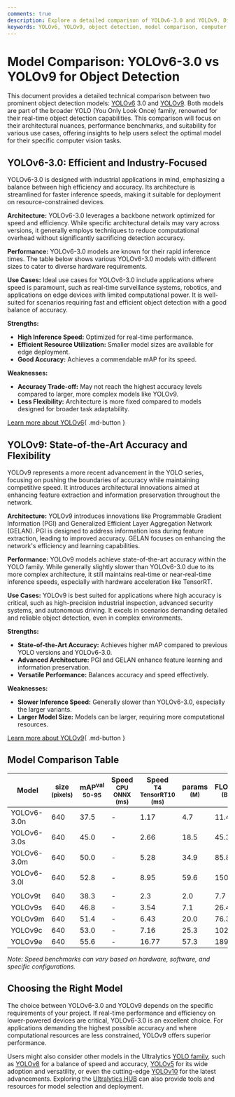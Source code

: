 ```yaml
---
comments: true
description: Explore a detailed comparison of YOLOv6-3.0 and YOLOv9. Discover their speed, accuracy, use cases, and which model suits your object detection needs.
keywords: YOLOv6, YOLOv9, object detection, model comparison, computer vision, real-time detection, deep learning, Ultralytics models, AI models, YOLO family
---
```


# Model Comparison: YOLOv6-3.0 vs YOLOv9 for Object Detection

<script async src="https://cdn.jsdelivr.net/npm/chart.js@latest/dist/chart.min.js"></script>
<script defer src="../../javascript/benchmark.js"></script>

<canvas id="modelComparisonChart" width="1024" height="400" active-models='["YOLOv6-3.0", "YOLOv9"]'></canvas>

This document provides a detailed technical comparison between two prominent object detection models: [YOLOv6](https://docs.ultralytics.com/models/yolov6/) 3.0 and [YOLOv9](https://docs.ultralytics.com/models/yolov9/). Both models are part of the broader YOLO (You Only Look Once) family, renowned for their real-time object detection capabilities. This comparison will focus on their architectural nuances, performance benchmarks, and suitability for various use cases, offering insights to help users select the optimal model for their specific computer vision tasks.

## YOLOv6-3.0: Efficient and Industry-Focused

YOLOv6-3.0 is designed with industrial applications in mind, emphasizing a balance between high efficiency and accuracy. Its architecture is streamlined for faster inference speeds, making it suitable for deployment on resource-constrained devices.

**Architecture:** YOLOv6-3.0 leverages a backbone network optimized for speed and efficiency. While specific architectural details may vary across versions, it generally employs techniques to reduce computational overhead without significantly sacrificing detection accuracy.

**Performance:** YOLOv6-3.0 models are known for their rapid inference times. The table below shows various YOLOv6-3.0 models with different sizes to cater to diverse hardware requirements.

**Use Cases:** Ideal use cases for YOLOv6-3.0 include applications where speed is paramount, such as real-time surveillance systems, robotics, and applications on edge devices with limited computational power. It is well-suited for scenarios requiring fast and efficient object detection with a good balance of accuracy.

**Strengths:**

- **High Inference Speed:** Optimized for real-time performance.
- **Efficient Resource Utilization:** Smaller model sizes are available for edge deployment.
- **Good Accuracy:** Achieves a commendable mAP for its speed.

**Weaknesses:**

- **Accuracy Trade-off:** May not reach the highest accuracy levels compared to larger, more complex models like YOLOv9.
- **Less Flexibility:** Architecture is more fixed compared to models designed for broader task adaptability.

[Learn more about YOLOv6](https://docs.ultralytics.com/models/yolov6/){ .md-button }

## YOLOv9: State-of-the-Art Accuracy and Flexibility

YOLOv9 represents a more recent advancement in the YOLO series, focusing on pushing the boundaries of accuracy while maintaining competitive speed. It introduces architectural innovations aimed at enhancing feature extraction and information preservation throughout the network.

**Architecture:** YOLOv9 introduces innovations like Programmable Gradient Information (PGI) and Generalized Efficient Layer Aggregation Network (GELAN). PGI is designed to address information loss during feature extraction, leading to improved accuracy. GELAN focuses on enhancing the network's efficiency and learning capabilities.

**Performance:** YOLOv9 models achieve state-of-the-art accuracy within the YOLO family. While generally slightly slower than YOLOv6-3.0 due to its more complex architecture, it still maintains real-time or near-real-time inference speeds, especially with hardware acceleration like TensorRT.

**Use Cases:** YOLOv9 is best suited for applications where high accuracy is critical, such as high-precision industrial inspection, advanced security systems, and autonomous driving. It excels in scenarios demanding detailed and reliable object detection, even in complex environments.

**Strengths:**

- **State-of-the-Art Accuracy:** Achieves higher mAP compared to previous YOLO versions and YOLOv6-3.0.
- **Advanced Architecture:** PGI and GELAN enhance feature learning and information preservation.
- **Versatile Performance:** Balances accuracy and speed effectively.

**Weaknesses:**

- **Slower Inference Speed:** Generally slower than YOLOv6-3.0, especially the larger variants.
- **Larger Model Size:** Models can be larger, requiring more computational resources.

[Learn more about YOLOv9](https://docs.ultralytics.com/models/yolov9/){ .md-button }

## Model Comparison Table

| Model       | size<br><sup>(pixels) | mAP<sup>val<br>50-95 | Speed<br><sup>CPU ONNX<br>(ms) | Speed<br><sup>T4 TensorRT10<br>(ms) | params<br><sup>(M) | FLOPs<br><sup>(B) |
| ----------- | --------------------- | -------------------- | ------------------------------ | ----------------------------------- | ------------------ | ----------------- |
| YOLOv6-3.0n | 640                   | 37.5                 | -                              | 1.17                                | 4.7                | 11.4              |
| YOLOv6-3.0s | 640                   | 45.0                 | -                              | 2.66                                | 18.5               | 45.3              |
| YOLOv6-3.0m | 640                   | 50.0                 | -                              | 5.28                                | 34.9               | 85.8              |
| YOLOv6-3.0l | 640                   | 52.8                 | -                              | 8.95                                | 59.6               | 150.7             |
|             |                       |                      |                                |                                     |                    |                   |
| YOLOv9t     | 640                   | 38.3                 | -                              | 2.3                                 | 2.0                | 7.7               |
| YOLOv9s     | 640                   | 46.8                 | -                              | 3.54                                | 7.1                | 26.4              |
| YOLOv9m     | 640                   | 51.4                 | -                              | 6.43                                | 20.0               | 76.3              |
| YOLOv9c     | 640                   | 53.0                 | -                              | 7.16                                | 25.3               | 102.1             |
| YOLOv9e     | 640                   | 55.6                 | -                              | 16.77                               | 57.3               | 189.0             |

_Note: Speed benchmarks can vary based on hardware, software, and specific configurations._

## Choosing the Right Model

The choice between YOLOv6-3.0 and YOLOv9 depends on the specific requirements of your project. If real-time performance and efficiency on lower-powered devices are critical, YOLOv6-3.0 is an excellent choice. For applications demanding the highest possible accuracy and where computational resources are less constrained, YOLOv9 offers superior performance.

Users might also consider other models in the Ultralytics [YOLO family](https://docs.ultralytics.com/models/), such as [YOLOv8](https://docs.ultralytics.com/models/yolov8/) for a balance of speed and accuracy, [YOLOv5](https://docs.ultralytics.com/models/yolov5/) for its wide adoption and versatility, or even the cutting-edge [YOLOv10](https://docs.ultralytics.com/models/yolov10/) for the latest advancements. Exploring the [Ultralytics HUB](https://www.ultralytics.com/hub) can also provide tools and resources for model selection and deployment.
